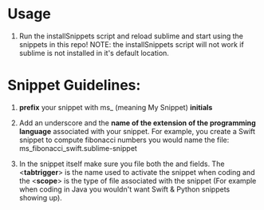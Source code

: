 
Usage
=====

1) Run the installSnippets script and reload sublime and start using the snippets in this repo! 
NOTE: the installSnippets script will not work if sublime is not installed in it's default location.

Snippet Guidelines:
===================

1) **prefix** your snippet with ms_ (meaning My Snippet) **initials**

2) Add an underscore and the **name of the extension of the programming language**
associated with your snippet. For example, you create a Swift snippet to compute
fibonacci numbers you would name the file: ms_fibonacci_swift.sublime-snippet

3) In the snippet itself make sure you file both the <tabtrigger> and <scope>
fields. The <**tabtrigger**> is the name used to activate the snippet when coding 
and the <**scope**> is the type of file associated with the snippet (For example
when coding in Java you wouldn't want Swift & Python snippets showing up).



